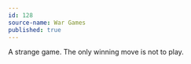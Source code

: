 ```yaml
---
id: 128
source-name: War Games
published: true
---
```

 A strange game. The only winning move is not to play.
